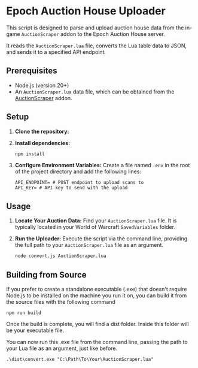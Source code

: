 # Epoch Auction House Uploader

This script is designed to parse and upload auction house data from the in-game `AuctionScraper` addon to the Epoch Auction House server.

It reads the `AuctionScraper.lua` file, converts the Lua table data to JSON, and sends it to a specified API endpoint.

## Prerequisites

  * Node.js (version 20+)
  * An `AuctionScraper.lua` data file, which can be obtained from the [AuctionScraper](https://github.com/magic62/AuctionScraper) addon.

## Setup

1.  **Clone the repository:**

2.  **Install dependencies:**

    ```bash
    npm install
    ```

3.  **Configure Environment Variables:**
    Create a file named `.env` in the root of the project directory and add the following lines:

    ```env
    API_ENDPOINT= # POST endpoint to upload scans to
    API_KEY= # API key to send with the upload
    ```

## Usage

1.  **Locate Your Auction Data:**
    Find your `AuctionScraper.lua` file. It is typically located in your World of Warcraft `SavedVariables` folder.

2.  **Run the Uploader:**
    Execute the script via the command line, providing the full path to your `AuctionScraper.lua` file as an argument.

    ```bash
    node convert.js AuctionScraper.lua
    ```

## Building from Source
If you prefer to create a standalone executable (.exe) that doesn't require Node.js to be installed on the machine you run it on, you can build it from the source files with the following command

    npm run build

Once the build is complete, you will find a dist folder. Inside this folder will be your executable file.

You can now run this .exe file from the command line, passing the path to your Lua file as an argument, just like before.

    .\dist\convert.exe "C:\Path\To\Your\AuctionScraper.lua"
